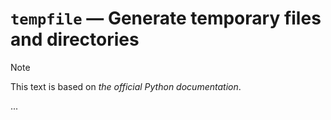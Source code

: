 # `tempfile` — Generate temporary files and directories

> [!NOTE]
> This text is based on *the official Python documentation*.

...
